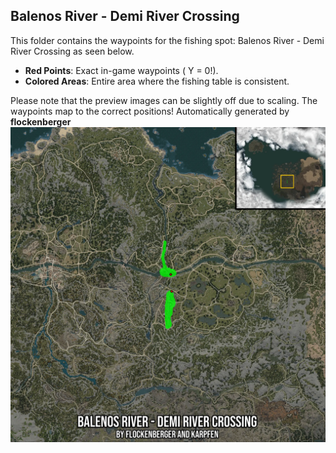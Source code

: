 ## Balenos River - Demi River Crossing
This folder contains the waypoints for the fishing spot: Balenos River - Demi River Crossing as seen below.

- **Red Points**: Exact in-game waypoints ( Y = 0!).
- **Colored Areas**: Entire area where the fishing table is consistent.

Please note that the preview images can be slightly off due to scaling. The waypoints map to the correct positions!
Automatically generated by **flockenberger**
![preview_Balenos River - Demi River Crossing](./Preview.webp)